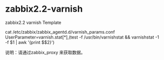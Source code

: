 zabbix2.2-varnish
=================

zabbix2.2 varnish Template

cat /etc/zabbix/zabbix_agentd.d/varnish_params.conf
UserParameter=varnish.stat[*],(test -f /usr/bin/varnishstat && varnishstat -1 -f $1 | awk '{print $$2}')

说明：请通过zabbix_proxy 来获取数据。
